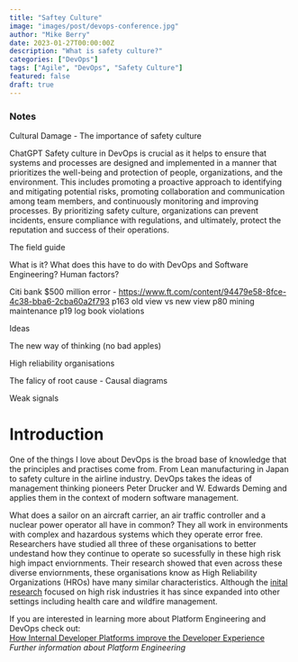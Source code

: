 ```yaml
---
title: "Saftey Culture"
image: "images/post/devops-conference.jpg"
author: "Mike Berry"
date: 2023-01-27T00:00:00Z
description: "What is safety culture?"
categories: ["DevOps"]
tags: ["Agile", "DevOps", "Safety Culture"]
featured: false
draft: true
---
```

### Notes

Cultural Damage - The importance of safety culture

ChatGPT
Safety culture in DevOps is crucial as it helps to ensure that systems and processes are designed and implemented in a manner that prioritizes the well-being and protection of people, organizations, and the environment. This includes promoting a proactive approach to identifying and mitigating potential risks, promoting collaboration and communication among team members, and continuously monitoring and improving processes. By prioritizing safety culture, organizations can prevent incidents, ensure compliance with regulations, and ultimately, protect the reputation and success of their operations.

The field guide

What is it?
What does this have to do with DevOps and Software Engineering?
Human factors?


Citi bank $500 million error - https://www.ft.com/content/94479e58-8fce-4c38-bba6-2cba60a2f793
p163 old view vs new view
p80 mining maintenance
p19 log book violations

Ideas

The new way of thinking (no bad apples)

High reliability organisations

The falicy of root cause - Causal diagrams

Weak signals


# Introduction
One of the things I love about DevOps is the broad base of knowledge that the principles and practises come from. From Lean manufacturing in Japan to safety culture in the airline industry. DevOps takes the ideas of management thinking pioneers Peter Drucker and W. Edwards Deming and applies them in the context of modern software management.


What does a sailor on an aircraft carrier, an air traffic controller and a nuclear power operator all have in common? They all work in environments with complex and hazardous systems which they operate error free. Researchers have studied all three of these organisations to better undestand how they continue to operate so sucessfully in these high risk high impact enviornments. Their research showed that even across these diverse enviornments, these organisations know as High Reliability Organizations (HROs) have many similar characteristics. Although the [inital research](https://journals.sagepub.com/doi/10.1177/108602668900300202) focused on high risk industries it has since expanded into other settings including health care and wildfire management.























If you are interested in learning more about Platform Engineering and DevOps check out:  
[How Internal Developer Platforms improve the Developer Experience](https://humanitec.com/blog/gartner-internal-developer-platforms-platform-engineering)  
*Further information about Platform Engineering*
